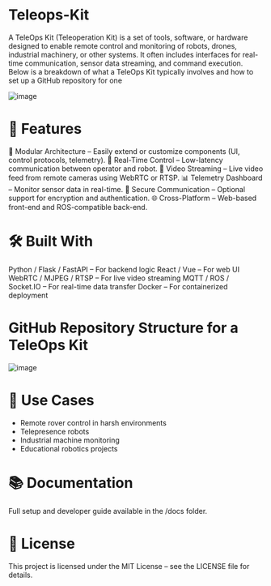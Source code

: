 # Teleops-Kit
A TeleOps Kit (Teleoperation Kit) is a set of tools, software, or hardware designed to enable remote control and monitoring of robots, drones, industrial machinery, or other systems. It often includes interfaces for real-time communication, sensor data streaming, and command execution. Below is a breakdown of what a TeleOps Kit typically involves and how to set up a GitHub repository for one

![image](https://github.com/user-attachments/assets/b8d84fae-be94-431e-a315-a0a29905fe2f)

# 🚀 Features
🔧 Modular Architecture – Easily extend or customize components (UI, control protocols, telemetry).
📡 Real-Time Control – Low-latency communication between operator and robot.
🎥 Video Streaming – Live video feed from remote cameras using WebRTC or RTSP.
📊 Telemetry Dashboard – Monitor sensor data in real-time.
🔐 Secure Communication – Optional support for encryption and authentication.
🌐 Cross-Platform – Web-based front-end and ROS-compatible back-end.

# 🛠️ Built With
Python / Flask / FastAPI – For backend logic
React / Vue – For web UI
WebRTC / MJPEG / RTSP – For live video streaming
MQTT / ROS / Socket.IO – For real-time data transfer
Docker – For containerized deployment

# GitHub Repository Structure for a TeleOps Kit
![image](https://github.com/user-attachments/assets/32e77640-1d90-4a6a-9082-01eb06ee7ffd)

# 🧪 Use Cases
- Remote rover control in harsh environments
- Telepresence robots
- Industrial machine monitoring
- Educational robotics projects

# 📚 Documentation
Full setup and developer guide available in the /docs folder.

# 📄 License
This project is licensed under the MIT License – see the LICENSE file for details.
